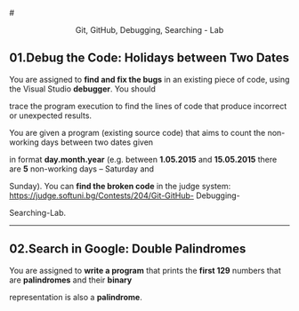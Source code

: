 #<p align="center"> Git, GitHub, Debugging, Searching - Lab <p>

## 01.**Debug the Code:** __Holidays between Two Dates__

You are assigned to **find and fix the bugs** in an existing piece of code, using the Visual Studio **debugger**. You should

trace the program execution to find the lines of code that produce incorrect or unexpected results.

You are given a program (existing source code) that aims to count the non-working days between two dates given

in format **day.month.year** (e.g. between __1.05.2015__ and __15.05.2015__ there are **5** non-working days – Saturday and

Sunday).
You can **find the broken code** in the judge system: https://judge.softuni.bg/Contests/204/Git-GitHub- Debugging-

Searching-Lab. 

---

## 02.**Search in Google:** __Double Palindromes__

You are assigned to **write a program** that prints the **first 129** numbers that are **palindromes** and their **binary**

representation is also a **palindrome**.